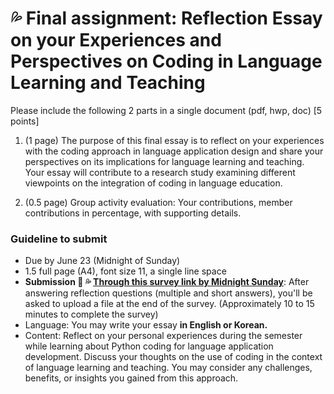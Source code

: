 # 💦 Final assignment: Reflection Essay on your Experiences and Perspectives on Coding in Language Learning and Teaching

Please include the following 2 parts in a single document (pdf, hwp, doc) [5 points]

1. (1 page) The purpose of this final essay is to reflect on your experiences with the coding approach in language application design and share your perspectives on its implications for language learning and teaching. Your essay will contribute to a research study examining different viewpoints on the integration of coding in language education.

2. (0.5 page) Group activity evaluation: Your contributions, member contributions in percentage, with supporting details.

### Guideline to submit

+ Due by June 23 (Midnight of Sunday)
+ 1.5 full page (A4), font size 11, a single line space
+ **Submission 📌 💦 [Through this survey link by Midnight Sunday](https://forms.gle/Y4nZ5qacVgAcRqPc6)**: After answering reflection questions (multiple and short answers), you'll be asked to upload a file at the end of the survey. (Approximately 10 to 15 minutes to complete the survey)
+ Language: You may write your essay **in English or Korean.**
+ Content: Reflect on your personal experiences during the semester while learning about Python coding for language application development. Discuss your thoughts on the use of coding in the context of language learning and teaching. You may consider any challenges, benefits, or insights you gained from this approach.
